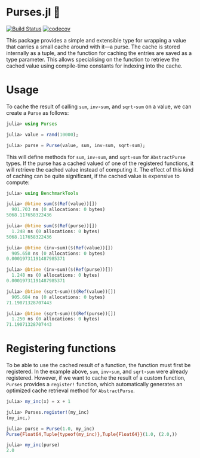 # Purses.jl 👛

[![Build Status](https://travis-ci.org/dalum/Purses.jl.svg?branch=master)](https://travis-ci.org/dalum/Purses.jl)
[![codecov](https://codecov.io/gh/dalum/Purses.jl/branch/master/graph/badge.svg)](https://codecov.io/gh/dalum/Purses.jl)

This package provides a simple and extensible type for wrapping a value that carries a small cache around with it—a purse.  The cache is stored internally as a tuple, and the function for caching the entries are saved as a type parameter.  This allows specialising on the function to retrieve the cached value using compile-time constants for indexing into the cache.

# Usage

To cache the result of calling `sum`, `inv∘sum`, and `sqrt∘sum` on a value, we can create a `Purse` as follows:
```julia
julia> using Purses

julia> value = rand(10000);

julia> purse = Purse(value, sum, inv∘sum, sqrt∘sum);

```
This will define methods for `sum`, `inv∘sum`, and `sqrt∘sum` for `AbstractPurse` types.  If the purse has a cached valued of one of the registered functions, it will retrieve the cached value instead of computing it.  The effect of this kind of caching can be quite significant, if the cached value is expensive to compute:
```julia
julia> using BenchmarkTools

julia> @btime sum($(Ref(value))[])
  901.703 ns (0 allocations: 0 bytes)
5068.117658322436

julia> @btime sum($(Ref(purse))[])
  1.248 ns (0 allocations: 0 bytes)
5068.117658322436

julia> @btime (inv∘sum)($(Ref(value))[])
  905.658 ns (0 allocations: 0 bytes)
0.00019731191487985371

julia> @btime (inv∘sum)($(Ref(purse))[])
  1.248 ns (0 allocations: 0 bytes)
0.00019731191487985371

julia> @btime (sqrt∘sum)($(Ref(value))[])
  905.684 ns (0 allocations: 0 bytes)
71.19071328707443

julia> @btime (sqrt∘sum)($(Ref(purse))[])
  1.250 ns (0 allocations: 0 bytes)
71.19071328707443
```

# Registering functions

To be able to use the cached result of a function, the function must first be registered.  In the example above, `sum`, `inv∘sum`, and `sqrt∘sum` were already registered.  However, if we want to cache the result of a custom function, `Purses` provides a `register!` function, which automatically generates an optimized cache retrieval method for `AbstractPurse`.
```julia
julia> my_inc(x) = x + 1

julia> Purses.register!(my_inc)
(my_inc,)

julia> purse = Purse(1.0, my_inc)
Purse{Float64,Tuple{typeof(my_inc)},Tuple{Float64}}(1.0, (2.0,))

julia> my_inc(purse)
2.0
```
